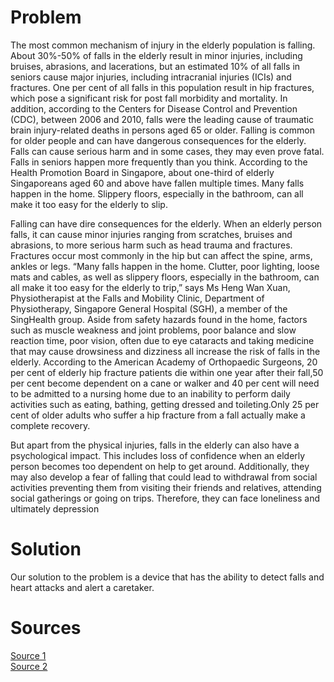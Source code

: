 ﻿# Problem

The most common mechanism of injury in the elderly population is falling. About 30%-50% of falls in the elderly result in minor injuries, including bruises, abrasions, and lacerations, but an estimated 10% of all falls in seniors cause major injuries, including intracranial injuries (ICIs) and fractures. One per cent of all falls in this population result in hip fractures, which pose a significant risk for post fall morbidity and mortality. In addition, according to the Centers for Disease Control and Prevention (CDC), between 2006 and 2010, falls were the leading cause of traumatic brain injury-related deaths in persons aged 65 or older. Falling is common for older people and can have dangerous consequences for the elderly. Falls can cause serious harm and in some cases, they may even prove fatal. Falls in seniors happen more frequently than you think. According to the Health Promotion Board in Singapore, about one-third of elderly Singaporeans aged 60 and above have fallen multiple times. Many falls happen in the home. Slippery floors, especially in the bathroom, can all make it too easy for the elderly to slip.

Falling can have dire consequences for the elderly. When an elderly person falls, it can cause minor injuries ranging from scratches, bruises and abrasions, to more serious harm such as head trauma and fractures. Fractures occur most commonly in the hip but can affect the spine, arms, ankles or legs. “Many falls happen in the home. Clutter, poor lighting, loose mats and cables, as well as slippery floors, especially in the bathroom, can all make it too easy for the elderly to trip,” says Ms Heng Wan Xuan, Physiotherapist at the Falls and Mobility Clinic, Department of Physiotherapy, Singapore General Hospital (SGH), a member of the SingHealth group. Aside from safety hazards found in the home, factors such as muscle weakness and joint problems, poor balance and slow reaction time, poor vision, often due to eye cataracts and taking medicine that may cause drowsiness and dizziness all increase the risk of falls in the elderly. According to the American Academy of Orthopaedic Surgeons, 20 per cent of elderly hip fracture patients die within one year after their fall,50 per cent become dependent on a cane or walker and 40 per cent will need to be admitted to a nursing home due to an inability to perform daily activities such as eating, bathing, getting dressed and toileting.Only 25 per cent of older adults who suffer a hip fracture from a fall actually make a complete recovery.

But apart from the physical injuries, falls in the elderly can also have a psychological impact. This includes loss of confidence when an elderly person becomes too dependent on help to get around. Additionally, they may also develop a fear of falling that could lead to withdrawal from social activities preventing them from visiting their friends and relatives, attending social gatherings or going on trips. Therefore, they can face loneliness and ultimately depression

# Solution
Our solution to the problem is a device that has the ability to detect falls and heart attacks and alert a caretaker.

# Sources
[Source 1](https://www.healthxchange.sg/seniors/ageing-concerns/fall-prevention-elderly)\
[Source 2](https://reference.medscape.com/features/slideshow/falls-in-the-elderly)